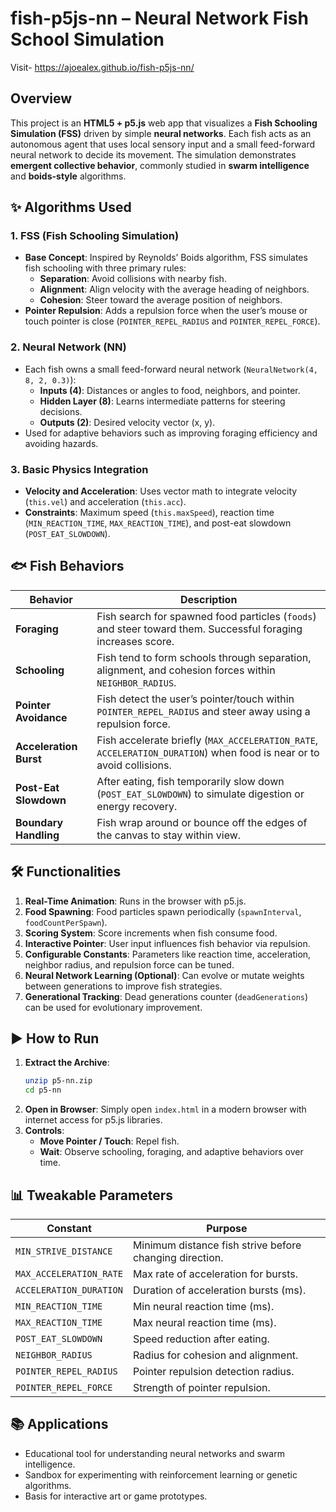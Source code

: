 # fish-p5js-nn – Neural Network Fish School Simulation

Visit- https://ajoealex.github.io/fish-p5js-nn/

## Overview
This project is an **HTML5 + p5.js** web app that visualizes a **Fish Schooling Simulation (FSS)** driven by simple **neural networks**. Each fish acts as an autonomous agent that uses local sensory input and a small feed-forward neural network to decide its movement. The simulation demonstrates **emergent collective behavior**, commonly studied in **swarm intelligence** and **boids-style** algorithms.

## ✨ Algorithms Used

### 1. FSS (Fish Schooling Simulation)
- **Base Concept**: Inspired by Reynolds’ Boids algorithm, FSS simulates fish schooling with three primary rules:
  - **Separation**: Avoid collisions with nearby fish.
  - **Alignment**: Align velocity with the average heading of neighbors.
  - **Cohesion**: Steer toward the average position of neighbors.
- **Pointer Repulsion**: Adds a repulsion force when the user’s mouse or touch pointer is close (`POINTER_REPEL_RADIUS` and `POINTER_REPEL_FORCE`).

### 2. Neural Network (NN)
- Each fish owns a small feed-forward neural network (`NeuralNetwork(4, 8, 2, 0.3)`):
  - **Inputs (4)**: Distances or angles to food, neighbors, and pointer.
  - **Hidden Layer (8)**: Learns intermediate patterns for steering decisions.
  - **Outputs (2)**: Desired velocity vector (x, y).
- Used for adaptive behaviors such as improving foraging efficiency and avoiding hazards.

### 3. Basic Physics Integration
- **Velocity and Acceleration**: Uses vector math to integrate velocity (`this.vel`) and acceleration (`this.acc`).
- **Constraints**: Maximum speed (`this.maxSpeed`), reaction time (`MIN_REACTION_TIME`, `MAX_REACTION_TIME`), and post-eat slowdown (`POST_EAT_SLOWDOWN`).

## 🐟 Fish Behaviors

| Behavior            | Description                                                                                               |
|---------------------|-----------------------------------------------------------------------------------------------------------|
| **Foraging**        | Fish search for spawned food particles (`foods`) and steer toward them. Successful foraging increases score.|
| **Schooling**       | Fish tend to form schools through separation, alignment, and cohesion forces within `NEIGHBOR_RADIUS`.     |
| **Pointer Avoidance**| Fish detect the user’s pointer/touch within `POINTER_REPEL_RADIUS` and steer away using a repulsion force. |
| **Acceleration Burst**| Fish accelerate briefly (`MAX_ACCELERATION_RATE`, `ACCELERATION_DURATION`) when food is near or to avoid collisions.|
| **Post-Eat Slowdown**| After eating, fish temporarily slow down (`POST_EAT_SLOWDOWN`) to simulate digestion or energy recovery.   |
| **Boundary Handling**| Fish wrap around or bounce off the edges of the canvas to stay within view.                               |

## 🛠 Functionalities

1. **Real-Time Animation**: Runs in the browser with p5.js.
2. **Food Spawning**: Food particles spawn periodically (`spawnInterval`, `foodCountPerSpawn`).
3. **Scoring System**: Score increments when fish consume food.
4. **Interactive Pointer**: User input influences fish behavior via repulsion.
5. **Configurable Constants**: Parameters like reaction time, acceleration, neighbor radius, and repulsion force can be tuned.
6. **Neural Network Learning (Optional)**: Can evolve or mutate weights between generations to improve fish strategies.
7. **Generational Tracking**: Dead generations counter (`deadGenerations`) can be used for evolutionary improvement.

## ▶ How to Run

1. **Extract the Archive**:
   ```bash
   unzip p5-nn.zip
   cd p5-nn
   ```
2. **Open in Browser**:
   Simply open `index.html` in a modern browser with internet access for p5.js libraries.
3. **Controls**:
   - **Move Pointer / Touch**: Repel fish.
   - **Wait**: Observe schooling, foraging, and adaptive behaviors over time.

## 📊 Tweakable Parameters

| Constant                | Purpose                                                       |
|-------------------------|---------------------------------------------------------------|
| `MIN_STRIVE_DISTANCE`    | Minimum distance fish strive before changing direction.       |
| `MAX_ACCELERATION_RATE`  | Max rate of acceleration for bursts.                          |
| `ACCELERATION_DURATION`  | Duration of acceleration bursts (ms).                         |
| `MIN_REACTION_TIME`      | Min neural reaction time (ms).                                |
| `MAX_REACTION_TIME`      | Max neural reaction time (ms).                                |
| `POST_EAT_SLOWDOWN`      | Speed reduction after eating.                                 |
| `NEIGHBOR_RADIUS`        | Radius for cohesion and alignment.                            |
| `POINTER_REPEL_RADIUS`   | Pointer repulsion detection radius.                           |
| `POINTER_REPEL_FORCE`    | Strength of pointer repulsion.                                |

## 📚 Applications
- Educational tool for understanding neural networks and swarm intelligence.
- Sandbox for experimenting with reinforcement learning or genetic algorithms.
- Basis for interactive art or game prototypes.
